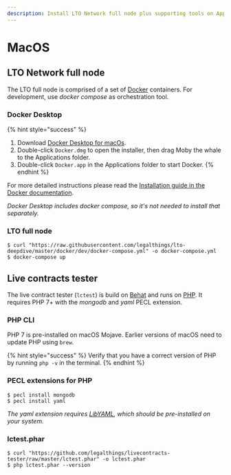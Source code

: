```yaml
---
description: Install LTO Network full node plus supporting tools on Apple macOS Mojave.
---
```


# MacOS

## LTO Network full node

The LTO full node is comprised of a set of [Docker](https://www.docker.com/) containers. For development, use _docker compose_ as orchestration tool.

### Docker Desktop

{% hint style="success" %}
1. Download [Docker Desktop for macOs](https://hub.docker.com/editions/community/docker-ce-desktop-mac).
2. Double-click `Docker.dmg` to open the installer, then drag Moby the whale to the Applications folder.
3. Double-click `Docker.app` in the Applications folder to start Docker.
{% endhint %}

For more detailed instructions please read the [Installation guide in the Docker documentation](https://docs.docker.com/docker-for-mac/install/).

_Docker Desktop includes docker compose, so it's not needed to install that separately._

### LTO full node

```
$ curl "https://raw.githubusercontent.com/legalthings/lto-deepdive/master/docker/dev/docker-compose.yml" -o docker-compose.yml
$ docker-compose up
```

## Live contracts tester

The live contract tester (`lctest`) is build on [Behat](http://behat.org/en/latest/) and runs on [PHP](https://php.net/). It requires PHP 7+ with the  _mongodb_ and _yaml_ PECL extension.

### PHP CLI

PHP 7 is pre-installed on macOS Mojave. Earlier versions of macOS need to update PHP using `brew`.

{% hint style="success" %}
Verify that you have a correct version of PHP by running `php -v` in the terminal.
{% endhint %}

### PECL extensions for PHP

```
$ pecl install mongodb
$ pecl install yaml
```

_The yaml extension requires_ [_LibYAML_](https://pyyaml.org/wiki/LibYAML)_, which should be pre-installed on your system._&#x20;

### lctest.phar

```
$ curl "https://github.com/legalthings/livecontracts-tester/raw/master/lctest.phar" -o lctest.phar
$ php lctest.phar --version
```
